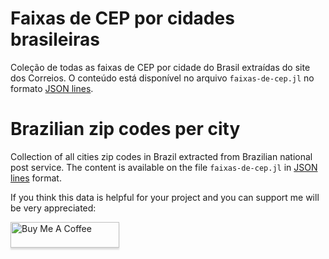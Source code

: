 # Faixas de CEP por cidades brasileiras
Coleção de todas as faixas de CEP por cidade do Brasil extraídas do site dos Correios.
O conteúdo está disponível no arquivo `faixas-de-cep.jl` no formato [JSON lines](https://jsonlines.org/).

# Brazilian zip codes per city
Collection of all cities zip codes in Brazil extracted from Brazilian national post service.
The content is available on the file `faixas-de-cep.jl` in [JSON lines](https://jsonlines.org/) format.



If you think this data is helpful for your project and you can support me will be very appreciated:

<a href="https://www.buymeacoffee.com/kennyaires" target="_blank"><img src="https://www.buymeacoffee.com/assets/img/custom_images/orange_img.png" alt="Buy Me A Coffee" style="height: 41px !important;width: 174px !important;box-shadow: 0px 3px 2px 0px rgba(190, 190, 190, 0.5) !important;-webkit-box-shadow: 0px 3px 2px 0px rgba(190, 190, 190, 0.5) !important;" ></a>
